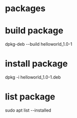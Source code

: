 # packages

# build package
dpkg-deb --build helloworld_1.0-1

# install package 
dpkg -i helloworld_1.0-1.deb

# list package
sudo apt list --installed
